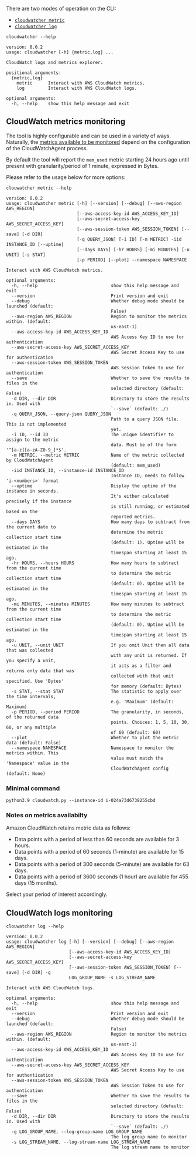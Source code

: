 There are two modes of operation on the CLI:

- [`cloudwatcher metric`](#cloudwatch-metrics-monitoring)
- [`cloudwatcher log`](#cloudwatch-logs-monitoring)

```
cloudwatcher --help
```

```
version: 0.0.2
usage: cloudwatcher [-h] {metric,log} ...

CloudWatch logs and metrics explorer.

positional arguments:
  {metric,log}
    metric      Interact with AWS CloudWatch metrics.
    log         Interact with AWS CloudWatch logs.

optional arguments:
  -h, --help    show this help message and exit
```

## CloudWatch metrics monitoring

The tool is highly configurable and can be used in a variety of ways. Naturally, the [metrics available to be monitored](https://docs.aws.amazon.com/AmazonCloudWatch/latest/monitoring/metrics-collected-by-CloudWatch-agent.html) depend on the configuration of the CloudWatchAgent process.

By default the tool will report the `mem_used` metric starting 24 hours ago until present with granularity/period of 1 minute, expressed in Bytes.

Please refer to the usage below for more options:

```
clouwatcher metric --help
```

```
version: 0.0.2
usage: cloudwatcher metric [-h] [--version] [--debug] [--aws-region AWS_REGION]
                           [--aws-access-key-id AWS_ACCESS_KEY_ID]
                           [--aws-secret-access-key AWS_SECRET_ACCESS_KEY]
                           [--aws-session-token AWS_SESSION_TOKEN] [--save] [-d DIR]
                           [-q QUERY_JSON] [-i ID] [-m METRIC] -iid INSTANCE_ID [--uptime]
                           [--days DAYS] [-hr HOURS] [-mi MINUTES] [-u UNIT] [-s STAT]
                           [-p PERIOD] [--plot] --namespace NAMESPACE

Interact with AWS CloudWatch metrics.

optional arguments:
  -h, --help                            show this help message and exit
  --version                             Print version and exit
  --debug                               Whether debug mode should be launched (default:
                                        False)
  --aws-region AWS_REGION               Region to monitor the metrics within. (default:
                                        us-east-1)
  --aws-access-key-id AWS_ACCESS_KEY_ID
                                        AWS Access Key ID to use for authentication
  --aws-secret-access-key AWS_SECRET_ACCESS_KEY
                                        AWS Secret Access Key to use for authentication
  --aws-session-token AWS_SESSION_TOKEN
                                        AWS Session Token to use for authentication
  --save                                Whether to save the results to files in the
                                        selected directory (default: False)
  -d DIR, --dir DIR                     Directory to store the results in. Used with
                                        `--save` (default: ./)
  -q QUERY_JSON, --query-json QUERY_JSON
                                        Path to a query JSON file. This is not implemented
                                        yet.
  -i ID, --id ID                        The unique identifier to assign to the metric
                                        data. Must be of the form '^[a-z][a-zA-Z0-9_]*$'.
  -m METRIC, --metric METRIC            Name of the metric collected by CloudWatchAgent
                                        (default: mem_used)
  -iid INSTANCE_ID, --instance-id INSTANCE_ID
                                        Instance ID, needs to follow 'i-<numbers>' format
  --uptime                              Display the uptime of the instance in seconds.
                                        It's either calculated precisely if the instance
                                        is still running, or estimated based on the
                                        reported metrics.
  --days DAYS                           How many days to subtract from the current date to
                                        determine the metric collection start time
                                        (default: 1). Uptime will be estimated in the
                                        timespan starting at least 15 ago.
  -hr HOURS, --hours HOURS              How many hours to subtract from the current time
                                        to determine the metric collection start time
                                        (default: 0). Uptime will be estimated in the
                                        timespan starting at least 15 ago.
  -mi MINUTES, --minutes MINUTES        How many minutes to subtract from the current time
                                        to determine the metric collection start time
                                        (default: 0). Uptime will be estimated in the
                                        timespan starting at least 15 ago.
  -u UNIT, --unit UNIT                  If you omit Unit then all data that was collected
                                        with any unit is returned. If you specify a unit,
                                        it acts as a filter and returns only data that was
                                        collected with that unit specified. Use 'Bytes'
                                        for memory (default: Bytes)
  -s STAT, --stat STAT                  The statistic to apply over the time intervals,
                                        e.g. 'Maximum' (default: Maximum)
  -p PERIOD, --period PERIOD            The granularity, in seconds, of the returned data
                                        points. Choices: 1, 5, 10, 30, 60, or any multiple
                                        of 60 (default: 60)
  --plot                                Whether to plot the metric data (default: False)
  --namespace NAMESPACE                 Namespace to monitor the metrics within. This
                                        value must match the 'Namespace' value in the
                                        CloudWatchAgent config (default: None)
```

### Minimal command

```console
python3.9 cloudwatch.py --instance-id i-024a73d6738255cbd
```

### Notes on metrics availabilty

Amazon CloudWatch retains metric data as follows:

- Data points with a period of less than 60 seconds are available for 3 hours.
- Data points with a period of 60 seconds (1-minute) are available for 15 days.
- Data points with a period of 300 seconds (5-minute) are available for 63 days.
- Data points with a period of 3600 seconds (1 hour) are available for 455 days (15 months).

Select your period of interest accordingly.

## CloudWatch logs monitoring

```
clouwatcher log --help
```

```
version: 0.0.2
usage: cloudwatcher log [-h] [--version] [--debug] [--aws-region AWS_REGION]
                        [--aws-access-key-id AWS_ACCESS_KEY_ID]
                        [--aws-secret-access-key AWS_SECRET_ACCESS_KEY]
                        [--aws-session-token AWS_SESSION_TOKEN] [--save] [-d DIR] -g
                        LOG_GROUP_NAME -s LOG_STREAM_NAME

Interact with AWS CloudWatch logs.

optional arguments:
  -h, --help                            show this help message and exit
  --version                             Print version and exit
  --debug                               Whether debug mode should be launched (default:
                                        False)
  --aws-region AWS_REGION               Region to monitor the metrics within. (default:
                                        us-east-1)
  --aws-access-key-id AWS_ACCESS_KEY_ID
                                        AWS Access Key ID to use for authentication
  --aws-secret-access-key AWS_SECRET_ACCESS_KEY
                                        AWS Secret Access Key to use for authentication
  --aws-session-token AWS_SESSION_TOKEN
                                        AWS Session Token to use for authentication
  --save                                Whether to save the results to files in the
                                        selected directory (default: False)
  -d DIR, --dir DIR                     Directory to store the results in. Used with
                                        `--save` (default: ./)
  -g LOG_GROUP_NAME, --log-group-name LOG_GROUP_NAME
                                        The log group name to monitor
  -s LOG_STREAM_NAME, --log-stream-name LOG_STREAM_NAME
                                        The log stream name to monitor
```
